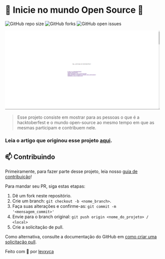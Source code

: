 # 🌸 Inicie no mundo Open Source 🌸

![GitHub repo size](https://img.shields.io/github/repo-size/levxyca/inicie-no-mundo-open-source?style=for-the-badge)
![GitHub forks](https://img.shields.io/github/forks/levxyca/inicie-no-mundo-open-source?style=for-the-badge)
![GitHub open issues](https://img.shields.io/github/issues/levxyca/inicie-no-mundo-open-source?style=for-the-badge)

![Imagem de exemplo da página inicial do site](img/example.png)

> Esse projeto consiste em mostrar para as pessoas o que é a hacktoberfest e o mundo open-source ao mesmo tempo em que as mesmas participam e contribuem nele.

### Leia o artigo que originou esse projeto [aqui](https://dev.to/levxyca/inicie-no-mundo-open-source-participando-da-hacktoberfest-3np6).

## 📫 Contribuindo

Primeiramente, para fazer parte desse projeto, leia nosso [guia de contribuição](CONTRIBUTING.md)!

Para mandar seu PR, siga estas etapas:

1. Dê um fork neste repositório.
2. Crie um branch: `git checkout -b <nome_branch>`.
3. Faça suas alterações e confirme-as: `git commit -m '<mensagem_commit>'`
4. Envie para o branch original: `git push origin <nome_do_projeto> / <local>`
5. Crie a solicitação de pull.

Como alternativa, consulte a documentação do GitHub em [como criar uma solicitação pull](https://help.github.com/en/github/collaborating-with-issues-and-pull-requests/creating-a-pull-request).

Feito com 💙 por [levxyca](https://levxyca.codes/)
